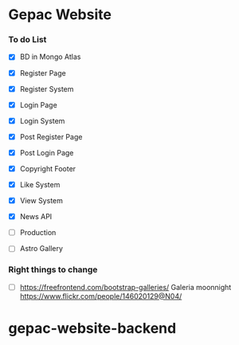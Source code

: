 # Gepac Website
### To do List

- [X] BD in Mongo Atlas
- [X] Register Page
- [X] Register System
- [x] Login Page
- [X] Login System
- [x] Post Register Page
- [x] Post Login Page
- [x] Copyright Footer
- [X] Like System
- [X] View System
- [x] News API
- [ ] Production
- [ ] Astro Gallery


### Right things to change
- [ ] https://freefrontend.com/bootstrap-galleries/  Galeria moonnight https://www.flickr.com/people/146020129@N04/

# gepac-website-backend

